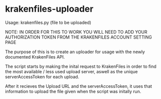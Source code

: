# krakenfiles-uploader
Usage: krakenfiles.py (file to be uploaded)

NOTE: IN ORDER FOR THIS TO WORK YOU WILL NEED TO ADD YOUR AUTHORIZATION TOKEN FROM THE KRAKENFILES ACCOUNT SETTING PAGE

The purpose of this is to create an uploader for usage with the newly documented KrakenFiles API.

The script starts by making the inital request to KrakenFiles in order to find the most available / less used upload server, aswell as the unique serverAccessToken for each upload.

After it recieves the Upload URL and the serverAccessToken, it uses that information to upload the file given when the script was initally run.
